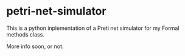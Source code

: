 # petri-net-simulator

This is a python inplementation of a Preti net simulator for my Formal methods class.

More info soon, or not.
